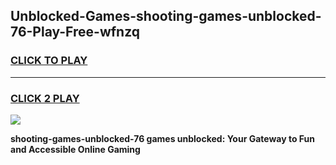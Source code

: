 
## Unblocked-Games-shooting-games-unblocked-76-Play-Free-wfnzq
<h3>
<a href="https://premium76.site?title=shooting-games-unblocked-76&ref=23A">CLICK TO PLAY</a></h3>
<hr>

<h3>
<a href="https://premium76.site?title=shooting-games-unblocked-76&ref=23A">CLICK 2 PLAY</a>
  
</h3>

<a href="https://premium76.site?title=shooting-games-unblocked-76&ref=23A"><img src="https://clearcache.store/games.png"></a>


**shooting-games-unblocked-76 games unblocked: Your Gateway to Fun and Accessible Online Gaming**
